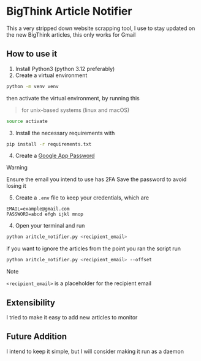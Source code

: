 # BigThink Article Notifier

This a very stripped down website scrapping tool, I use to stay updated on the new BigThink articles, this only works for Gmail

## How to use it
1. Install Python3 (python 3.12 preferably)
2. Create a virtual environment 
```sh
python -m venv venv
```
then activate the virtual environment, by running this 
> for unix-based systems (linux and macOS)
```sh
source activate
```
3. Install the necessary requirements with
```sh
pip install -r requirements.txt
```
4. Create a [Google App Password](https://myaccount.google.com/apppasswords)
> [!Warning]
> Ensure the email you intend to use has 2FA
> Save the password to avoid losing it
5. Create a `.env` file to keep your credentials, which are
```env
EMAIL=example@gmail.com
PASSWORD=abcd efgh ijkl mnop
```
4. Open your terminal and run
```sh
python aritcle_notifier.py <recipient_email>
```
if you want to ignore the articles from the point you ran the script run
```sh
python aritcle_notifier.py <recipient_email> --offset
```
> [!Note]
> `<recipient_email>` is a placeholder for the recipient email

## Extensibility
I tried to make it easy to add new articles to monitor

## Future Addition
I intend to keep it simple, but I will consider making it run as a daemon
